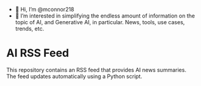 - 👋 Hi, I’m @mconnor218
- 👀 I’m interested in simplifying the endless amount of information on the topic of AI, and Generative AI, in particular. News, tools, use cases, trends, etc.
# AI RSS Feed  
This repository contains an RSS feed that provides AI news summaries.  
The feed updates automatically using a Python script. 

<!---
mconnor218/mconnor218 is a ✨ special ✨ repository because its `README.md` (this file) appears on your GitHub profile.
You can click the Preview link to take a look at your changes.
--->
